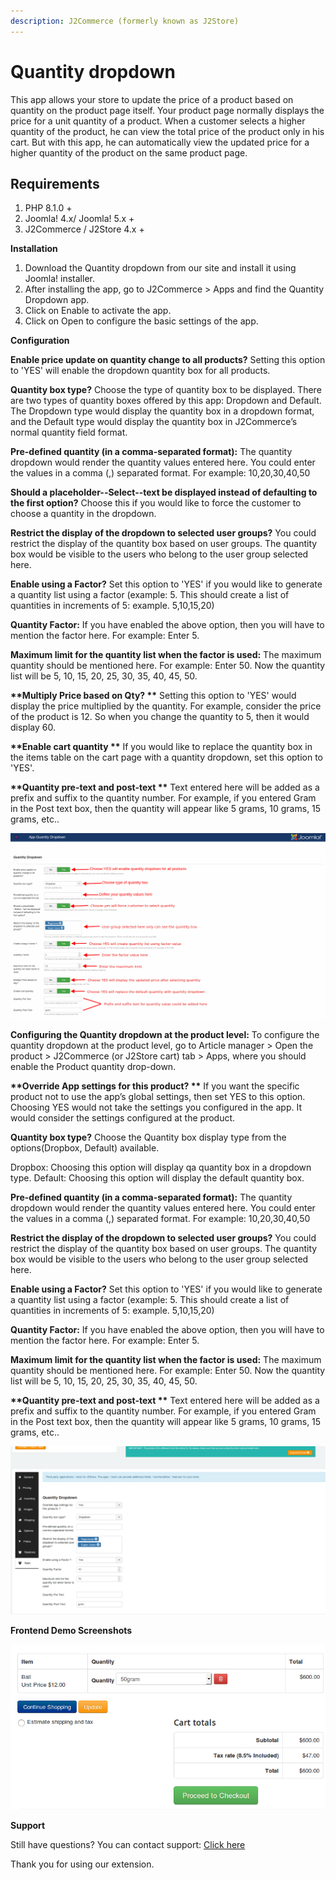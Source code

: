 ```yaml
---
description: J2Commerce (formerly known as J2Store)
---
```


# Quantity dropdown

This app allows your store to update the price of a product based on quantity on the product page itself. Your product page normally displays the price for a unit quantity of a product. When a customer selects a higher quantity of the product, he can view the total price of the product only in his cart. But with this app, he can automatically view the updated price for a higher quantity of the product on the same product page.

## Requirements <a href="#requirements" id="requirements"></a>

1. PHP 8.1.0 +
2. Joomla! 4.x/ Joomla! 5.x +
3. J2Commerce / J2Store 4.x +

**Installation**

1. Download the Quantity dropdown from our site and install it using Joomla! installer.
2. After installing the app, go to J2Commerce > Apps and find the Quantity Dropdown app.
3. Click on Enable to activate the app.
4. Click on Open to configure the basic settings of the app.

**Configuration**

**Enable price update on quantity change to all products?** Setting this option to 'YES' will enable the dropdown quantity box for all products.

**Quantity box type?** Choose the type of quantity box to be displayed. There are two types of quantity boxes offered by this app: Dropdown and Default. The Dropdown type would display the quantity box in a dropdown format, and the Default type would display the quantity box in J2Commerce’s normal quantity field format.

**Pre-defined quantity (in a comma-separated format):** The quantity dropdown would render the quantity values entered here. You could enter the values in a comma (,) separated format. For example: 10,20,30,40,50

**Should a placeholder--Select--text be displayed instead of defaulting to the first option?** Choose this if you would like to force the customer to choose a quantity in the dropdown.

**Restrict the display of the dropdown to selected user groups?** You could restrict the display of the quantity box based on user groups. The quantity box would be visible to the users who belong to the user group selected here.

**Enable using a Factor?** Set this option to 'YES' if you would like to generate a quantity list using a factor (example: 5. This should create a list of quantities in increments of 5: example. 5,10,15,20)

**Quantity Factor:** If you have enabled the above option, then you will have to mention the factor here. For example: Enter 5.

**Maximum limit for the quantity list when the factor is used:** The maximum quantity should be mentioned here. For example: Enter 50. Now the quantity list will be 5, 10, 15, 20, 25, 30, 35, 40, 45, 50.

**\*\*Multiply Price based on Qty? \*\*** Setting this option to 'YES' would display the price multiplied by the quantity. For example, consider the price of the product is 12. So when you change the quantity to 5, then it would display 60.

**\*\*Enable cart quantity \*\*** If you would like to replace the quantity box in the items table on the cart page with a quantity dropdown, set this option to 'YES'.

**\*\*Quantity pre-text and post-text \*\*** Text entered here will be added as a prefix and suffix to the quantity number. For example, if you entered Gram in the Post text box, then the quantity will appear like 5 grams, 10 grams, 15 grams, etc..

![qd01](https://raw.githubusercontent.com/j2store/doc-images/master/apps/Quantity%20dropdown/qd_01.png)

**Configuring the Quantity dropdown at the product level:** To configure the quantity dropdown at the product level, go to Article manager > Open the product > J2Commerce (or J2Store cart) tab > Apps, where you should enable the Product quantity drop-down.

**\*\*Override App settings for this product? \*\*** If you want the specific product not to use the app’s global settings, then set YES to this option. Choosing YES would not take the settings you configured in the app. It would consider the settings configured at the product.

**Quantity box type?** Choose the Quantity box display type from the options(Dropbox, Default) available.

Dropbox: Choosing this option will display qa quantity box in a dropdown type. Default: Choosing this option will display the default quantity box.

**Pre-defined quantity (in a comma-separated format):** The quantity dropdown would render the quantity values entered here. You could enter the values in a comma (,) separated format. For example: 10,20,30,40,50

**Restrict the display of the dropdown to selected user groups?** You could restrict the display of the quantity box based on user groups. The quantity box would be visible to the users who belong to the user group selected here.

**Enable using a Factor?** Set this option to 'YES' if you would like to generate a quantity list using a factor (example: 5. This should create a list of quantities in increments of 5: example. 5,10,15,20)

**Quantity Factor:** If you have enabled the above option, then you will have to mention the factor here. For example: Enter 5.

**Maximum limit for the quantity list when the factor is used:** The maximum quantity should be mentioned here. For example: Enter 50. Now the quantity list will be 5, 10, 15, 20, 25, 30, 35, 40, 45, 50.

**\*\*Quantity pre-text and post-text \*\*** Text entered here will be added as a prefix and suffix to the quantity number. For example, if you entered Gram in the Post text box, then the quantity will appear like 5 grams, 10 grams, 15 grams, etc..

![qd02](https://raw.githubusercontent.com/j2store/doc-images/master/apps/Quantity%20dropdown/qd_02.png)

**Frontend Demo Screenshots**

![qd04](https://raw.githubusercontent.com/j2store/doc-images/master/apps/Quantity%20dropdown/qd_04.png)

**Support**

Still have questions? You can contact support: [Click here](https://www.j2commerce.com/support)

Thank you for using our extension.
